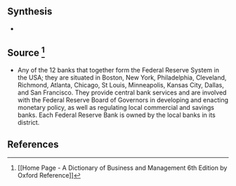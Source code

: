 ## Synthesis
- 
## Source [^1]
- Any of the 12 banks that together form the Federal Reserve System in the USA; they are situated in Boston, New York, Philadelphia, Cleveland, Richmond, Atlanta, Chicago, St Louis, Minneapolis, Kansas City, Dallas, and San Francisco. They provide central bank services and are involved with the Federal Reserve Board of Governors in developing and enacting monetary policy, as well as regulating local commercial and savings banks. Each Federal Reserve Bank is owned by the local banks in its district.
## References

[^1]: [[Home Page - A Dictionary of Business and Management 6th Edition by Oxford Reference]]